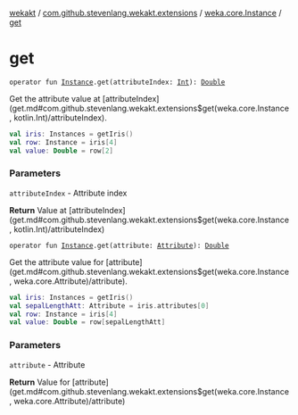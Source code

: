 [wekakt](../../index.md) / [com.github.stevenlang.wekakt.extensions](../index.md) / [weka.core.Instance](index.md) / [get](./get.md)

# get

`operator fun `[`Instance`](http://weka.sourceforge.net/doc.stable/weka/core/Instance.html)`.get(attributeIndex: `[`Int`](https://kotlinlang.org/api/latest/jvm/stdlib/kotlin/-int/index.html)`): `[`Double`](https://kotlinlang.org/api/latest/jvm/stdlib/kotlin/-double/index.html)

Get the attribute value at [attributeIndex](get.md#com.github.stevenlang.wekakt.extensions$get(weka.core.Instance, kotlin.Int)/attributeIndex).

``` kotlin
val iris: Instances = getIris()
val row: Instance = iris[4]
val value: Double = row[2]
```

### Parameters

`attributeIndex` - Attribute index

**Return**
Value at [attributeIndex](get.md#com.github.stevenlang.wekakt.extensions$get(weka.core.Instance, kotlin.Int)/attributeIndex)

`operator fun `[`Instance`](http://weka.sourceforge.net/doc.stable/weka/core/Instance.html)`.get(attribute: `[`Attribute`](http://weka.sourceforge.net/doc.stable/weka/core/Attribute.html)`): `[`Double`](https://kotlinlang.org/api/latest/jvm/stdlib/kotlin/-double/index.html)

Get the attribute value for [attribute](get.md#com.github.stevenlang.wekakt.extensions$get(weka.core.Instance, weka.core.Attribute)/attribute).

``` kotlin
val iris: Instances = getIris()
val sepalLengthAtt: Attribute = iris.attributes[0]
val row: Instance = iris[4]
val value: Double = row[sepalLengthAtt]
```

### Parameters

`attribute` - Attribute

**Return**
Value for [attribute](get.md#com.github.stevenlang.wekakt.extensions$get(weka.core.Instance, weka.core.Attribute)/attribute)

